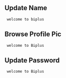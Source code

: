 ## Update Name

     welcome to biplus

## Browse Profile Pic

     welcome to Biplus

## Update Password

     welcome to Biplus

